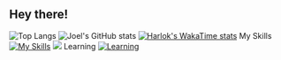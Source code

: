 ## Hey there! ##
![Top Langs](https://github-readme-stats.vercel.app/api/top-langs/?username=Jeoml&layout=compact)
![Joel's GitHub stats](https://github-readme-stats.vercel.app/api?username=Jeoml&show_icons=true)
[![Harlok's WakaTime stats](https://github-readme-stats.vercel.app/api/wakatime?username=Jeoml)](https://github.com/anuraghazra/github-readme-stats)
My Skills
[![My Skills](https://skillicons.dev/icons?i=js,html,css,java,py,c,cpp,figma,php,react,redux,bootstrap,nodejs,nextjs,tailwindcss,postman,jquery,flutter&perline=8)](https://skillicons.dev)
[![](https://skillicons.dev/icons?i=mysql,androidstudio,arduino,anaconda,git,github,sass,tensorflow,opencv,flutter&perline=8)](https://skillicons.dev)
Learning
[![Learning](https://skillicons.dev/icons?i=typescript,sentry,firebase)](https://skillicons.dev)
